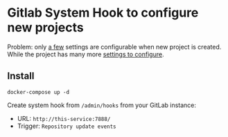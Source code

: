 # Gitlab System Hook to configure new projects

Problem: only [a few][2] settings are configurable when new project is created. While the project has many more [settings to configure][1].

[1]: https://docs.gitlab.com/ce/user/project/settings/
[2]: https://gitlab.com/gitlab-org/omnibus-gitlab/blob/11.10.1+ce.0/files/gitlab-config-template/gitlab.rb.template#L65-71

## Install

```
docker-compose up -d
```

Create system hook from `/admin/hooks` from your GitLab instance:
- URL: `http://this-service:7888/`
- Trigger: `Repository update events`
